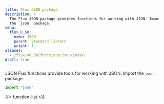 ```yaml
---
title: Flux JSON package
description: >
  The Flux JSON package provides functions for working with JSON. Import
  the `json` package.
menu:
  flux_0_50:
    name: JSON
    parent: Standard library
    weight: 1
aliases:
  - /flux/v0.50/functions/json/index/
draft: true
---
```


JSON Flux functions provide tools for working with JSON.
Import the `json` package:

```js
import "json"
```

{{< function-list >}}

